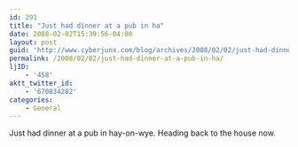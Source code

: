 ```yaml
---
id: 291
title: "Just had dinner at a pub in ha"
date: 2008-02-02T15:39:56-04:00
layout: post
guid: 'http://www.cyberjunx.com/blog/archives/2008/02/02/just-had-dinner-at-a-pub-in-ha/'
permalink: /2008/02/02/just-had-dinner-at-a-pub-in-ha/
ljID:
    - '458'
aktt_twitter_id:
    - '670834282'
categories:
    - General
---
```


Just had dinner at a pub in hay-on-wye. Heading back to the house now.